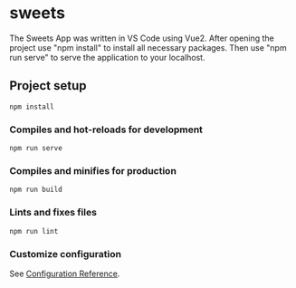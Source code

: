 # sweets

The Sweets App was written in VS Code using Vue2. After opening the project use "npm install" to install all necessary packages. Then use "npm run serve" to serve the application to your localhost.

## Project setup
```
npm install
```

### Compiles and hot-reloads for development
```
npm run serve
```

### Compiles and minifies for production
```
npm run build
```

### Lints and fixes files
```
npm run lint
```

### Customize configuration
See [Configuration Reference](https://cli.vuejs.org/config/).

